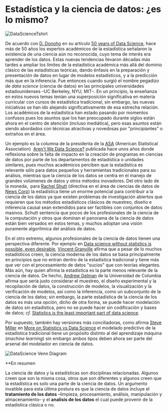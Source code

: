 # Estadística y la ciencia de datos:  ¿es lo mismo?

![DataScienceTshirt](https://images-na.ssl-images-amazon.com/images/I/81H5discmfL._UL1500_.jpg)

De acuerdo con [D. Donoho](https://statweb.stanford.edu/~donoho/) en su artículo [50 years of Data Science](http://courses.csail.mit.edu/18.337/2015/docs/50YearsDataScience.pdf), hace más de 50 años los expertos académicos de la estadística señalaron la existencia de una ciencia aún no reconocida, cuyo tema de interés era aprender de los datos. Estas  nuevas tendencias llevaron décadas más tardes a ampliar los límites de la estadística académica más allá del dominio clásico de las estadísticas teóricas, dando énfasis en la preparación y presentación de datos en lugar de modelos estadísticos, y a la predicción más que en la inferencia. Fue entonces cuando surgió el nombre pegadizo de *data science* (ciencia de datos)  en las principales universidades estadounidenses –UC Berkeley, NYU, MIT–. En un principio, la enseñanza en estos nuevos temas tenían una superposición significativa en materia curricular con cursos de estadística tradicional, sin embargo, las nuevas iniciativas se han ido alejando significativamente de esa estrecha relación. Los académicos de la estadística  han estado pasando por  momentos confusos pues los asuntos que los han preocupado durante siglos están ahora en el centro de atención (incluso mediática), pero esas asuntos están siendo abordados con técnicas atractivas y novedosas por "principiantes" o extraños en el área.

Un ejemplo es la columna de la presidenta de la [ASA](http://www.amstat.org) (American Statistical Association)  [Aren't We Data Science?](http://magazine.amstat.org/blog/2013/07/01/datascience/)  publicada hace unos años donde reflexiona sobre la falta de impacto en la creación de programas en ciencias de datos por parte de los departamentos de estadística o unidades similares, pues muchos académicos  perciben que la estadística es relevante  sólo para datos pequeños y herramientas tradicionales para su análisis, mientras que la ciencia de los datos se centra en el manejo de grandes volúmenes de datos y otros  métodos inovadores.  Del otro lado de la moneda,  para [Rachel Shutt](https://industry.datascience.columbia.edu/profile/rachel-schutt) (directiva en el área de ciencias de datos de [News Corp](https://newscorp.com)) la estadística tiene un enorme potencial para contribuir a la ciencia de los datos ya que existen  problemas de investigación abiertos que requieren que los métodos estadísticos clásicos de muestreo, diseño e inferencia causal sean extendidos para ser factibles con conjuntos de datos masivos. Schutt sentencia que pocos de los profesionales de la ciencia de la computación y otros que dominan el panorama de la ciencia de datos están bien versados en estos temas, y muchos adoptan una visión puramente algorítmica del análisis de datos. 

En el otro extremo,  algunos  profesionales de la ciencia de datos tienen una perspectiva diferente. Por ejemplo en
[Data science without statistics is possible, even desirable](http://www.datasciencecentral.com/profiles/blogs/data-science-without-statistics-is-possible-even-desirable), [Vincent Granville](http://www.datasciencecentral.com/profile/VincentGranville)  afirma que a pesar de lo  muchos estadísticos creen,  la ciencia moderna de los datos se basa principalmente en principios  que no entran dentro de la estadística tradicional y tiene más que ver con el procesamiento de datos "sucios" que con teorías elegantes. Más aún, hay quien afirma la estadística es la parte menos relevante de la ciencia de datos. De hecho,  [Andrew Gelman](http://www.stat.columbia.edu/~gelman/) de la Universidad de Columbia afirma que sería justo considerar el muestreo, el diseño experimental y la recopilación de datos, la construcción de modelos, la visualización y la verificación de modelos, así como la inferencia, como un subconjunto de la ciencia de los datos; sin embargo, la parte estadística de la ciencia de los datos es más una opción, dicho de otra forma, 
se puede hacer modelación de datos sin estadística, pero no se puede hacer sin codificación y bases de datos; *cf.* [Statistics is the least important part of data science](http://andrewgelman.com/2013/11/14/statistics-least-important-part-data-science/). 

Por supuesto, también hay versiones más conciliadoras, como afirma [Steve Miller](http://www.datasciencecentral.com/profile/SteveMiller911) en [More on Statistics vs Data Science](http://www.analyticsearches.com/wps-more-on-statistics-vs-data-science/) el modelado predictivo de la estadística tradicional tiene un propósito distinto al del aprendizaje máquina  (*machine learning*) sin embargo ambos tipos deben ahora ser parte del arsenal del modelador en ciencia de datos. 

![DataScience Venn Diagram](http://i2.wp.com/www.jose-gonzalez.org/wp-content/uploads/2013/08/datasciencevendiagram.png)


**En resumen

La ciencia de datos y  la estadísticas son disciplinas relacionadas. Algunos creen que son la misma cosa, otros que son diferentes y algunos creen que la estadística es solo una parte de la ciencia de datos. Un argumento invatible para esta última postura es que la  ciencia de  datos incluye el **tratamiento de los datos** –limpieza, procesamiento, análisis, manipulación y almacenamiento– y el **analisis de los datos** el cual  puede provenir de la estadística clásica o no.




